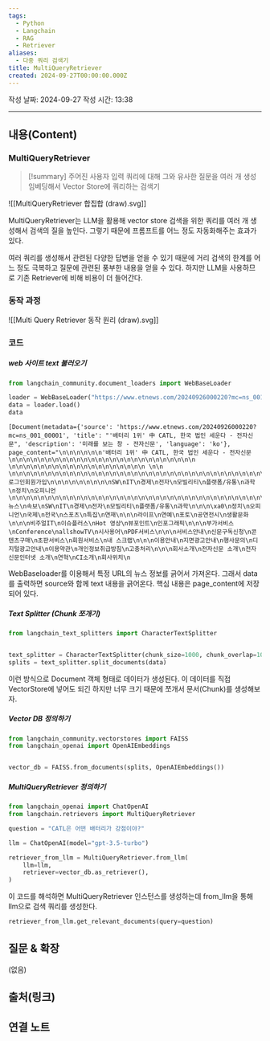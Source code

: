 ```yaml
---
tags:
  - Python
  - Langchain
  - RAG
  - Retriever
aliases:
  - 다중 쿼리 검색기
title: MultiQueryRetriever
created: 2024-09-27T00:00:00.000Z
---
```

작성 날짜: 2024-09-27
작성 시간: 13:38


----
## 내용(Content)

### MultiQueryRetriever

>[!summary]
>주어진 사용자 입력 쿼리에 대해 그와 유사한 질문을 여러 개 생성 임베딩해서 Vector Store에 쿼리하는 검색기

![[MultiQueryRetriever 합집합 (draw).svg]]

MultiQueryRetriever는 LLM을 활용해 vector store 검색을 위한 쿼리를 여러 개 생성해서 검색의 질을 높인다. 그렇기 때문에 프롬프트를 어느 정도 자동화해주는 효과가 있다. 

여러 쿼리를 생성해서 관련된 다양한 답변을 얻을 수 있기 때문에 거리 검색의 한계를 어느 정도 극복하고 질문에 관련된 풍부한 내용을 얻을 수 있다. 하지만 LLM을 사용하므로 기존 Retriever에 비해 비용이 더 들어간다.



### 동작 과정

![[Multi Query Retriever 동작 원리 (draw).svg]]

### 코드

#####  web 사이트 text 불러오기

```python
from langchain_community.document_loaders import WebBaseLoader

loader = WebBaseLoader("https://www.etnews.com/20240926000220?mc=ns_001_00001")
data = loader.load()
data
```

```text
[Document(metadata={'source': 'https://www.etnews.com/20240926000220?mc=ns_001_00001', 'title': "'배터리 1위' 中 CATL, 한국 법인 세운다 - 전자신문", 'description': '미래를 보는 창 - 전자신문', 'language': 'ko'}, page_content="\n\n\n\n\n\n'배터리 1위' 中 CATL, 한국 법인 세운다 - 전자신문\n\n\n\n\n\n\n\n\n\n\n\n\n\n\n\n\n\n\n\n\n\n\n\n\n\n \n\n\n\n\n\n\n\n\n\n\n\n\n\n\n\n\n\n\n \n\n \n\n\n\n\n\n\n\n\n\n\n\n\n\n\n\n\n\n\n\n\n\n\n\n\n\n\n\n\n\n\n\n\n\n\n\n\n\n\n\n\n\n로그인회원가입\n\n\n\n\n\n\n\n\nSW\nIT\n경제\n전자\n모빌리티\n플랫폼/유통\n과학\n정치\n오피니언\n\n\n\n\n\n\n\n\n\n\n\n\n\n\n\n\n\n\n\n\n\n\n\n\n\n\n\n\n\n\n\n\n\n\n\n\n뉴스\n속보\nSW\nIT\n경제\n전자\n모빌리티\n플랫폼/유통\n과학\n\n\n\xa0\n정치\n오피니언\n국제\n전국\n스포츠\n특집\n연재\n\n\n라이프\n연예\n포토\n공연전시\n생활문화\n\n\n비주얼IT\n이슈플러스\nHot 영상\n뷰포인트\n인포그래픽\n\n\n부가서비스\nConference\nallshowTV\n시사용어\nPDF서비스\n\n\n서비스안내\n신문구독신청\n콘텐츠구매\n초판서비스\n회원서비스\n내 스크랩\n\n\n이용안내\n지면광고안내\n행사문의\n디지털광고안내\n이용약관\n개인정보취급방침\n고충처리\n\n\n회사소개\n전자신문 소개\n전자신문인터넷 소개\n연혁\nCI소개\n회사위치\n 
```

WebBaseloader를 이용해서 특정 URL의 뉴스 정보를 긁어서 가져온다. 그래서 data를 출력하면 source와 함께 text 내용을 긁어온다. 핵심 내용은 page_content에 저장되어 있다.

##### Text Splitter (Chunk 쪼개기)

```python
from langchain_text_splitters import CharacterTextSplitter


text_splitter = CharacterTextSplitter(chunk_size=1000, chunk_overlap=100)
splits = text_splitter.split_documents(data)
```

이런 방식으로 Document 객체 형태로 데이터가 생성된다. 이 데이터를 직접 VectorStore에 넣어도 되긴 하지만 너무 크기 때문에 쪼개서 문서(Chunk)를 생성해보자.

##### Vector DB 정의하기

```python
from langchain_community.vectorstores import FAISS
from langchain_openai import OpenAIEmbeddings


vector_db = FAISS.from_documents(splits, OpenAIEmbeddings())
```

##### MultiQueryRetriever 정의하기

```python
from langchain_openai import ChatOpenAI
from langchain.retrievers import MultiQueryRetriever

question = "CATL은 어떤 배터리가 강점이야?"

llm = ChatOpenAI(model="gpt-3.5-turbo")

retriever_from_llm = MultiQueryRetriever.from_llm(
    llm=llm,
    retriever=vector_db.as_retriever(),
)
```

이 코드를 해석하면 MultiQueryRetriever 인스턴스를 생성하는데 from_llm을 통해 llm으로 검색 쿼리를 생성한다.

```python
retriever_from_llm.get_relevant_documents(query=question)
```


## 질문 & 확장

(없음)

## 출처(링크)


## 연결 노트











